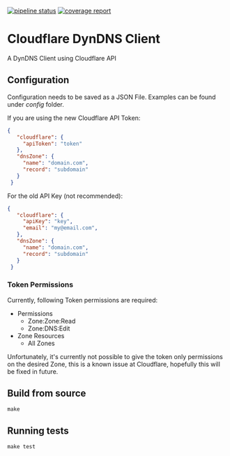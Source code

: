 [![pipeline status](https://gitlab.com/_p0l0_/cloudflare-dyndns/badges/master/pipeline.svg)](https://gitlab.com/_p0l0_/cloudflare-dyndns/commits/master) [![coverage report](https://gitlab.com/_p0l0_/cloudflare-dyndns/badges/master/coverage.svg)](https://gitlab.com/_p0l0_/cloudflare-dyndns/commits/master)

# Cloudflare DynDNS Client

A DynDNS Client using Cloudflare API

## Configuration
Configuration needs to be saved as a JSON File. Examples can be found under _config_ folder.

If you are using the new Cloudflare API Token:

```json
{
   "cloudflare": {
     "apiToken": "token"
   },
   "dnsZone": {
     "name": "domain.com",
     "record": "subdomain"
   }
 }
```

For the old API Key (not recommended):

```json
{
   "cloudflare": {
     "apiKey": "key",
     "email": "my@email.com",
   },
   "dnsZone": {
     "name": "domain.com",
     "record": "subdomain"
   }
 }
```

### Token Permissions
Currently, following Token permissions are required: 

- Permissions
    - Zone:Zone:Read
    - Zone:DNS:Edit
- Zone Resources
    - All Zones

Unfortunately, it's currently not possible to give the token only permissions on the desired Zone, this is a known
issue at Cloudflare, hopefully this will be fixed in future.

## Build from source
```shell script
make
```

## Running tests

```shell script
make test
```
